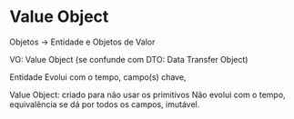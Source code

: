 # Value Object 

Objetos -> Entidade e Objetos de Valor

VO: Value Object
(se confunde com DTO: Data Transfer Object)

Entidade
Evolui com o tempo, campo(s) chave,

Value Object: criado para não usar os primitivos
Não evolui com o tempo, equivalência se dá por todos os campos, imutável.

